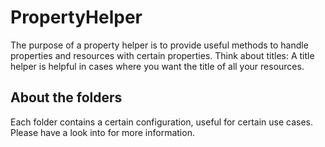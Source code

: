 # PropertyHelper

The purpose of a property helper is to provide useful methods to handle properties and resources with certain properties. Think about titles: A title helper is helpful in cases where you want the title of all your resources.

## About the folders

Each folder contains a certain configuration, useful for certain use cases. Please have a look into for more information.
